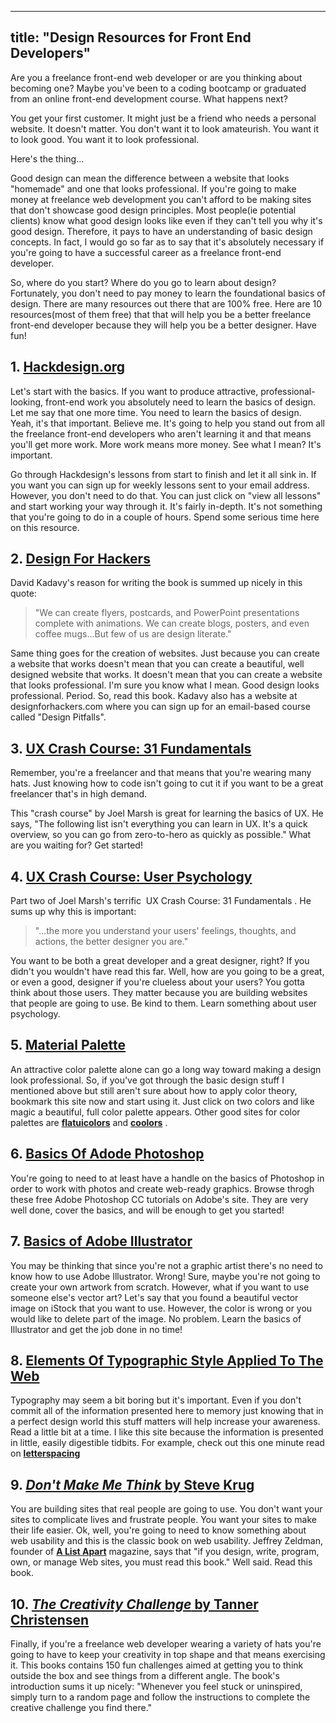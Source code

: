 
---
title: "Design Resources for Front End Developers"
---

Are you a freelance front-end web developer or are you thinking about becoming one? Maybe you've been to a coding bootcamp or graduated from an online front-end development course. What happens next?

You get your first customer. It might just be a friend who needs a personal website. It doesn't matter. You don't want it to look amateurish. You want it to look good. You want it to look professional.

Here's the thing...

Good design can mean the difference between a website that looks "homemade" and one that looks professional. If you're going to make money at freelance web development you can't afford to be making sites that don't showcase good design principles. Most people(ie potential clients) know what good design looks like even if they can't tell you why it's good design. Therefore, it pays to have an understanding of basic design concepts. In fact, I would go so far as to say that it's absolutely necessary if you're going to have a successful career as a freelance front-end developer.

So, where do you start? Where do you go to learn about design? Fortunately, you don't need to pay money to learn the foundational basics of design. There are many resources out there that are 100% free. Here are 10 resources(most of them free) that that will help you be a better freelance front-end developer because they will help you be a better designer. Have fun!

## 1\. [Hackdesign.org](https://hackdesign.org)

Let's start with the basics. If you want to produce attractive, professional-looking, front-end work you absolutely need to learn the basics of design. Let me say that one more time. You need to learn the basics of design. Yeah, it's that important. Believe me. It's going to help you stand out from all the freelance front-end developers who aren't learning it and that means you'll get more work. More work means more money. See what I mean? It's important.

Go through Hackdesign's lessons from start to finish and let it all sink in. If you want you can sign up for weekly lessons sent to your email address. However, you don't need to do that. You can just click on "view all lessons" and start working your way through it. It's fairly in-depth. It's not something that you're going to do in a couple of hours. Spend some serious time here on this resource.

## 2\. [Design For Hackers](http://designforhackers.com)

David Kadavy's reason for writing the book is summed up nicely in this quote:

> "We can create flyers, postcards, and PowerPoint presentations complete with animations. We can create blogs, posters, and even coffee mugs...But few of us are design literate."

Same thing goes for the creation of websites. Just because you can create a website that works doesn't mean that you can create a beautiful, well designed website that works. It doesn't mean that you can create a website that looks professional. I'm sure you know what I mean. Good design looks professional. Period. So, read this book. Kadavy also has a website at ​ designforhackers.com where you can sign up for an email-based course called "Design Pitfalls".

## 3\. [UX Crash Course: 31 Fundamentals](http://thehipperelement.com/post/75476711614/ux-crash-course-31-fundamentals)

Remember, you're a freelancer and that means that you're wearing many hats. Just knowing how to code isn't going to cut it if you want to be a great freelancer that's in high demand.

This "crash course" by Joel Marsh is great for learning the basics of UX. He says, "The following list isn't everything you can learn in UX. It's a quick overview, so you can go from zero-to-hero as quickly as possible." What are you waiting for? Get started!

## 4\. [UX Crash Course: User Psychology](http://thehipperelement.com/post/87574750438/ux-crash-course-user-psychology)

Part two of Joel Marsh's terrific ​ UX Crash Course: 31 Fundamentals​ . He sums up why this is important:

> "...the more you understand your users' feelings, thoughts, and actions, the better designer you are."

You want to be both a great developer and a great designer, right? If you didn't you wouldn't have read this far. Well, how are you going to be a great, or even a good, designer if you're clueless about your users? You gotta think about those users. They matter because you are building websites that people are going to use. Be kind to them. Learn something about user psychology.

## 5\. [Material Palette](https://www.materialpalette.com/)

An attractive color palette alone can go a long way toward making a design look professional. So, if you've got through the basic design stuff I mentioned above but still aren't sure about how to apply color theory, bookmark this site now and start using it. Just click on two colors and like magic a beautiful, full color palette appears. Other good sites for color palettes are [**flatuicolors**](http://www.flatuicolors.com) and [**coolors**](http://www.coolors.co) .

## 6\. [Basics Of Adode Photoshop](https://helpx.adobe.com/photoshop/tutorials.html)

You're going to need to at least have a handle on the basics of Photoshop in order to work with photos and create web-ready graphics. Browse throgh these free Adobe Photoshop CC tutorials on Adobe's site. They are very well done, cover the basics, and will be enough to get you started!

## 7\. [Basics of Adobe Illustrator](https://helpx.adobe.com/illustrator/tutorials.html)

You may be thinking that since you're not a graphic artist there's no need to know how to use Adobe Illustrator. Wrong! Sure, maybe you're not going to create your own artwork from scratch. However, what if you want to use someone else's vector art? Let's say that you found a beautiful vector image on iStock that you want to use. However, the color is wrong or you would like to delete part of the image. No problem. Learn the basics of Illustrator and get the job done in no time!

## 8\. [Elements Of Typographic Style Applied To The Web](http://webtypography.net)

Typography may seem a bit boring but it's important. Even if you don't commit all of the information presented here to memory just knowing that in a perfect design world this stuff matters will help increase your awareness. Read a little bit at a time. I like this site because the information is presented in little, easily digestible tidbits. For example, check out this one minute read on [**letterspacing**](http://webtypography.net/2.1.7)

## 9\. [_Don't Make Me Think_ by Steve Krug](http://www.amazon.com/Dont-Make-Me-Think-Usability/dp/0321344758)

You are building sites that real people are going to use. You don't want your sites to complicate lives and frustrate people. You want your sites to make their life easier. Ok, well, you're going to need to know something about web usability and this is the classic book on web usability. Jeffrey Zeldman, founder of [**A List Apart**](http://alistapart.com/) magazine, says that "if you design, write, program, own, or manage Web sites, you must read this book." Well said. Read this book.

## 10\. [_The Creativity Challenge_ by Tanner Christensen](http://www.amazon.com/Creativity-Challenge-Experiment-Innovate-Inspire/dp/1440588333)

Finally, if you're a freelance web developer wearing a variety of hats you're going to have to keep your creativity in top shape and that means exercising it. This books contains 150 fun challenges aimed at getting you to think outside the box and see things from a different angle. The book's introduction sums it up nicely: "Whenever you feel stuck or uninspired, simply turn to a random page and follow the instructions to complete the creative challenge you find there."
